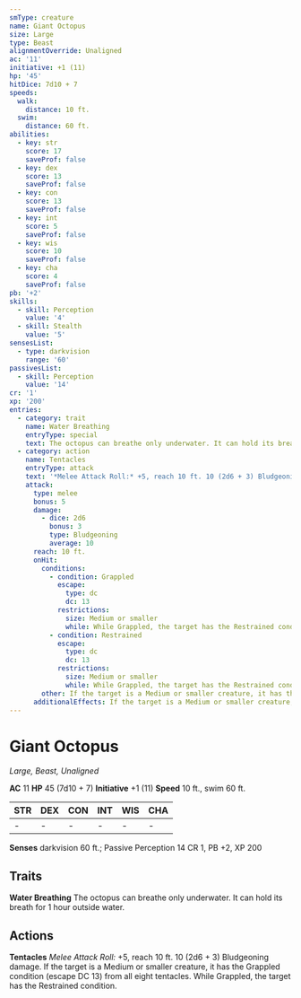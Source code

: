```yaml
---
smType: creature
name: Giant Octopus
size: Large
type: Beast
alignmentOverride: Unaligned
ac: '11'
initiative: +1 (11)
hp: '45'
hitDice: 7d10 + 7
speeds:
  walk:
    distance: 10 ft.
  swim:
    distance: 60 ft.
abilities:
  - key: str
    score: 17
    saveProf: false
  - key: dex
    score: 13
    saveProf: false
  - key: con
    score: 13
    saveProf: false
  - key: int
    score: 5
    saveProf: false
  - key: wis
    score: 10
    saveProf: false
  - key: cha
    score: 4
    saveProf: false
pb: '+2'
skills:
  - skill: Perception
    value: '4'
  - skill: Stealth
    value: '5'
sensesList:
  - type: darkvision
    range: '60'
passivesList:
  - skill: Perception
    value: '14'
cr: '1'
xp: '200'
entries:
  - category: trait
    name: Water Breathing
    entryType: special
    text: The octopus can breathe only underwater. It can hold its breath for 1 hour outside water.
  - category: action
    name: Tentacles
    entryType: attack
    text: '*Melee Attack Roll:* +5, reach 10 ft. 10 (2d6 + 3) Bludgeoning damage. If the target is a Medium or smaller creature, it has the Grappled condition (escape DC 13) from all eight tentacles. While Grappled, the target has the Restrained condition.'
    attack:
      type: melee
      bonus: 5
      damage:
        - dice: 2d6
          bonus: 3
          type: Bludgeoning
          average: 10
      reach: 10 ft.
      onHit:
        conditions:
          - condition: Grappled
            escape:
              type: dc
              dc: 13
            restrictions:
              size: Medium or smaller
              while: While Grappled, the target has the Restrained condition
          - condition: Restrained
            escape:
              type: dc
              dc: 13
            restrictions:
              size: Medium or smaller
              while: While Grappled, the target has the Restrained condition
        other: If the target is a Medium or smaller creature, it has the Grappled condition (escape DC 13) from all eight tentacles. While Grappled, the target has the Restrained condition.
      additionalEffects: If the target is a Medium or smaller creature, it has the Grappled condition (escape DC 13) from all eight tentacles. While Grappled, the target has the Restrained condition.
---
```


# Giant Octopus
*Large, Beast, Unaligned*

**AC** 11
**HP** 45 (7d10 + 7)
**Initiative** +1 (11)
**Speed** 10 ft., swim 60 ft.

| STR | DEX | CON | INT | WIS | CHA |
| --- | --- | --- | --- | --- | --- |
| - | - | - | - | - | - |

**Senses** darkvision 60 ft.; Passive Perception 14
CR 1, PB +2, XP 200

## Traits

**Water Breathing**
The octopus can breathe only underwater. It can hold its breath for 1 hour outside water.

## Actions

**Tentacles**
*Melee Attack Roll:* +5, reach 10 ft. 10 (2d6 + 3) Bludgeoning damage. If the target is a Medium or smaller creature, it has the Grappled condition (escape DC 13) from all eight tentacles. While Grappled, the target has the Restrained condition.
